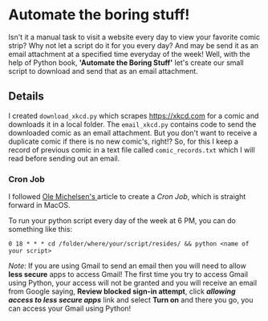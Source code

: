 # Automate the boring stuff!

  Isn't it a manual task to visit a website every day to view your favorite comic strip? Why not let a script do it for you every day? And may be send it as an email attachment at a specified time everyday of the week! Well, with the help of Python book, **'Automate the Boring Stuff'** let's create our small script to download and send that as an email attachment.

## Details

  I created `download_xkcd.py` which scrapes https://xkcd.com for a comic and downloads it in a local folder. The `email_xkcd.py` contains code to send the downloaded comic as an email attachment. But you don't want to receive a duplicate comic if there is no new comic's, right!? So, for this I keep a record of previous comic in a text file called `comic_records.txt` which I will read before sending out an email.

### Cron Job

  I followed <a href='https://ole.michelsen.dk/blog/schedule-jobs-with-crontab-on-mac-osx.html'>Ole Michelsen's </a> article to create a _Cron Job_, which is straight forward in MacOS.
  
  To run your python script every day of the week at 6 PM, you can do something like this:

  ```
  0 18 * * * cd /folder/where/your/script/resides/ && python <name of your script>
  ```


_Note:_ If you are using Gmail to send an email then you will need to allow **less secure** apps to access Gmail! The first time you try to access Gmail using Python, your access will not be granted and you will receive an email from Google saying, **Review blocked sign-in attempt**, click **_allowing access to less secure apps_** link and select **Turn on** and there you go, you can access your Gmail using Python!
